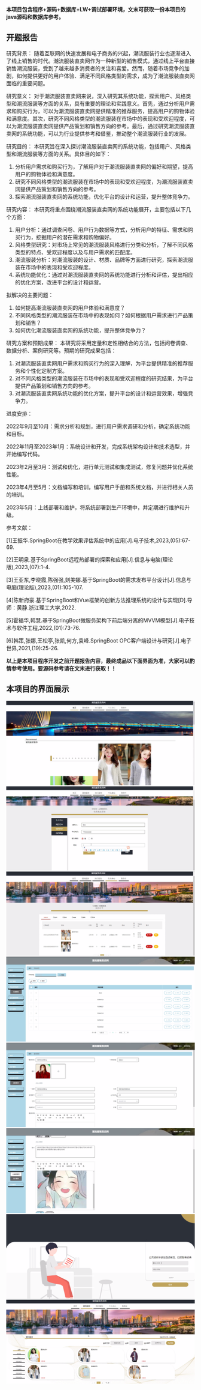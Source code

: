 ****本项目包含程序+源码+数据库+LW+调试部署环境，文末可获取一份本项目的java源码和数据库参考。****

## ******开题报告******

研究背景：
随着互联网的快速发展和电子商务的兴起，潮流服装行业也逐渐进入了线上销售的时代。潮流服装直卖网作为一种新型的销售模式，通过线上平台直接销售潮流服装，受到了越来越多消费者的关注和喜爱。然而，随着市场竞争的加剧，如何提供更好的用户体验、满足不同风格类型的需求，成为了潮流服装直卖网面临的重要问题。

研究意义：
对于潮流服装直卖网来说，深入研究其系统功能，探索用户、风格类型和潮流服装等方面的关系，具有重要的理论和实践意义。首先，通过分析用户需求和购买行为，可以为潮流服装直卖网提供精准的推荐服务，提高用户的购物体验和满意度。其次，研究不同风格类型的潮流服装在市场中的表现和受欢迎程度，可以为潮流服装直卖网提供产品策划和销售方向的参考。最后，通过研究潮流服装直卖网的系统功能，可以为行业提供参考和借鉴，推动整个潮流服装行业的发展。

研究目的： 本研究旨在深入探讨潮流服装直卖网的系统功能，包括用户、风格类型和潮流服装等方面的关系。具体目的如下：

  1. 分析用户需求和购买行为，了解用户对于潮流服装直卖网的偏好和期望，提高用户的购物体验和满意度。
  2. 研究不同风格类型的潮流服装在市场中的表现和受欢迎程度，为潮流服装直卖网提供产品策划和销售方向的参考。
  3. 探索潮流服装直卖网的系统功能，优化平台的设计和运营，提升整体竞争力。

研究内容： 本研究将重点围绕潮流服装直卖网的系统功能展开，主要包括以下几个方面：

  1. 用户分析：通过调查问卷、用户行为数据等方式，分析用户的特征、需求和购买行为，挖掘用户的潜在需求和购物偏好。
  2. 风格类型研究：对市场上常见的潮流服装风格进行分类和分析，了解不同风格类型的特点、受欢迎程度以及与用户需求的匹配度。
  3. 潮流服装分析：对潮流服装的设计、材质、品牌等方面进行研究，探索潮流服装在市场中的表现和受欢迎程度。
  4. 系统功能优化：通过对潮流服装直卖网的系统功能进行分析和评估，提出相应的优化方案，改进平台的设计和运营。

拟解决的主要问题：

  1. 如何提高潮流服装直卖网的用户体验和满意度？
  2. 不同风格类型的潮流服装在市场中的表现如何？如何根据用户需求进行产品策划和销售？
  3. 如何优化潮流服装直卖网的系统功能，提升整体竞争力？

研究方案和预期成果： 本研究将采用定量和定性相结合的方法，包括问卷调查、数据分析、案例研究等。预期的研究成果包括：

  1. 对潮流服装直卖网用户需求和购买行为的深入理解，为平台提供精准的推荐服务和个性化定制方案。
  2. 对不同风格类型的潮流服装在市场中的表现和受欢迎程度的研究结果，为平台提供产品策划和销售方向的参考。
  3. 对潮流服装直卖网系统功能的优化方案，提升平台的设计和运营效果，增强竞争力。

进度安排：

2022年9月至10月：需求分析和规划，进行用户需求调研和分析，确定系统功能和目标。

2022年11月至2023年1月：系统设计和开发，完成系统架构设计和技术选型，并开始编写代码。

2023年2月至3月：测试和优化，进行单元测试和集成测试，修复问题并优化系统性能。

2023年4月至5月：文档编写和培训，编写用户手册和系统文档，并进行相关人员的培训。

2023年5月：上线部署和维护，将系统部署到生产环境中，并定期进行维护和升级。

参考文献：

[1]王振华.SpringBoot在教学效果评估系统中的应用[J].电子技术,2023,(05):67-69.

[2]王明泉.基于SpringBoot远程热部署的探索和应用[J].信息与电脑(理论版),2023,(07):1-4.

[3]王亚东,李晓霞,陈强强,剡美娜.基于SpringBoot的需求发布平台设计[J].信息与电脑(理论版),2023,(01):105-107.

[4]陈新府豪.基于SpringBoot和Vue框架的创新方法推理系统的设计与实现[D].导师：黄静.浙江理工大学,2022.

[5]霍福华,韩慧.基于SpringBoot微服务架构下前后端分离的MVVM模型[J].电子技术与软件工程,2022,(01):73-76.

[6]韩策,张娜,王松亭,张凯,何方,袁峰.SpringBoot OPC客户端设计与研究[J].电子世界,2021,(19):25-26.

****以上是本项目程序开发之前开题报告内容，最终成品以下面界面为准，大家可以酌情参考使用。要源码参考请在文末进行获取！！****

## ******本项目的界面展示******

![](./res/0c3b715c3cc94be0ad2495acb31a5a9b.png)![](./res/f1dcc4088aa84e24a8c8f81ba8c3fae2.png)![](./res/3283a0001a2649b583a2322db96dac8a.png)![](./res/7f05bce6a67e4c95a14fa50ac318f472.png)![](./res/3bad5723002a444184bbe32caf48216d.png)![](./res/fb5cf286e0304edd857be0587d485fce.png)![](./res/496338f7d807446ca0010910451ca107.png)![](./res/7ed98a253233426998b348095b2ee13b.png)

